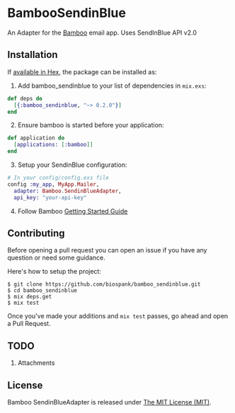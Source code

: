 # BambooSendinBlue

An Adapter for the [Bamboo](https://github.com/thoughtbot/bamboo) email app.
Uses SendInBlue API v2.0

## Installation

If [available in Hex](https://hex.pm/docs/publish), the package can be installed as:

1. Add bamboo_sendinblue to your list of dependencies in `mix.exs`:

  ```elixir
  def deps do
    [{:bamboo_sendinblue, "~> 0.2.0"}]
  end
  ```

2. Ensure bamboo is started before your application:

  ```elixir
  def application do
    [applications: [:bamboo]]
  end
  ```

3. Setup your SendinBlue configuration:

  ```elixir
  # In your config/config.exs file
  config :my_app, MyApp.Mailer,
    adapter: Bamboo.SendinBlueAdapter,
    api_key: "your-api-key"
  ```

4. Follow Bamboo [Getting Started Guide](https://github.com/thoughtbot/bamboo#getting-started)

## Contributing

Before opening a pull request you can open an issue if you have any question or need some guidance.

Here's how to setup the project:

```
$ git clone https://github.com/biospank/bamboo_sendinblue.git
$ cd bamboo_sendinblue
$ mix deps.get
$ mix test
```

Once you've made your additions and `mix test` passes, go ahead and open a Pull Request.

## TODO

1. Attachments

## License

Bamboo SendinBlueAdapter is released under [The MIT License (MIT)](https://opensource.org/licenses/MIT).
